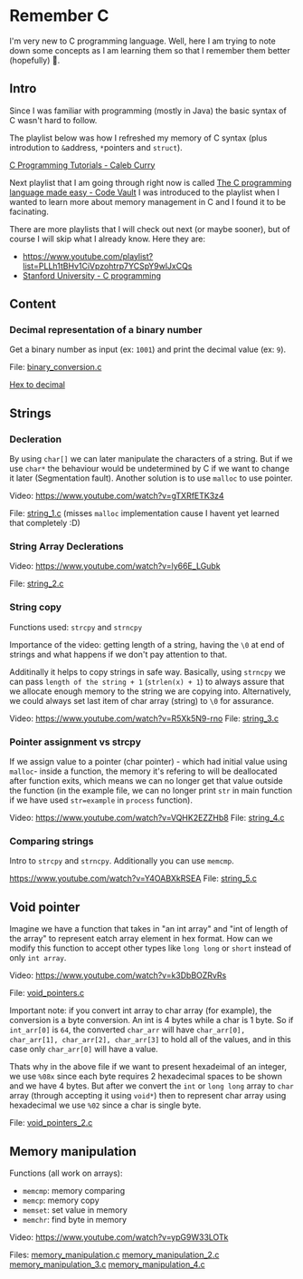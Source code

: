 # Remember C

I'm very new to C programming language. Well, here I am trying to note down some concepts as I am learning them so that I remember them better (hopefully) :thinking:.


## Intro

Since I was familiar with programming (mostly in Java) the basic syntax of C wasn't hard to follow.

The playlist below was how I refreshed my memory of C syntax (plus introdution to `&`address, `*`pointers and `struct`).

[C Programming Tutorials - Caleb Curry](https://www.youtube.com/playlist?list=PL_c9BZzLwBRKKqOc9TJz1pP0ASrxLMtp2)

Next playlist that I am going through right now is called [The C programming language made easy - Code Vault](https://www.youtube.com/watch?v=ypG9W33LOTk&list=PLfqABt5AS4FmErobw8YyTwXDUE5nPH5lH&index=1)
I was introduced to the playlist when I wanted to learn more about memory management in C and I found it to be facinating.

There are more playlists that I will check out next (or maybe sooner), but of course I will skip what I already know. Here they are:

- https://www.youtube.com/playlist?list=PLLh1tBHv1CiVpzohtrp7YCSpY9wlJxCQs
- [Stanford University - C programming](https://www.youtube.com/playlist?list=PLjn3WmBeabPOUzxcCkzk4jYMGRZMZ6ylF)


## Content

### Decimal representation of a binary number

Get a binary number as input (ex: `1001`) and print the decimal value (ex: `9`).

File: [binary_conversion.c](files/binary_conversion.c)

[Hex to decimal](https://www.youtube.com/watch?v=pg-HEGBpCQk)


## Strings

### Decleration

By using `char[]` we can later manipulate the characters of a string. But if we use `char*` the behaviour would be undetermined by C if we want to change it later (Segmentation fault). Another solution is to use `malloc` to use pointer.

Video: https://www.youtube.com/watch?v=gTXRfETK3z4

File: [string_1.c](files/string_1.c)  (misses `malloc` implementation cause I havent yet learned that completely :D)

### String Array Declerations

Video: https://www.youtube.com/watch?v=ly66E_LGubk

File: [string_2.c](files/string_2.c) 


### String copy

Functions used: `strcpy` and `strncpy`

Importance of the video: getting length of a string, having the `\0` at end of strings and what happens if we don't pay attention to that.

Additinally it helps to copy strings in safe way. Basically, using `strncpy` we can pass `length of the string + 1` (`strlen(x) + 1`) to always assure that we allocate enough memory to the string we are copying into. Alternatively, we could always set last item of char array (string) to `\0` for assurance.

Video: https://www.youtube.com/watch?v=R5Xk5N9-rno
File: [string_3.c](files/string_3.c)


### Pointer assignment vs strcpy 

If we assign value to a pointer (char pointer) - which had initial value using `malloc`- inside a function, the memory it's refering to will be deallocated after function exits, which means we can no longer get that value outside the function (in the example file, we can no longer print `str` in main function if we have used `str=example` in `process` function).


Video: https://www.youtube.com/watch?v=VQHK2EZZHb8
File: [string_4.c](files/string_4.c)


### Comparing strings

Intro to `strcpy` and `strncpy`. Additionally you can use `memcmp`.


https://www.youtube.com/watch?v=Y4OABXkRSEA
File: [string_5.c](files/string_5.c)



## Void pointer

Imagine we have a function that takes in "an int array" and "int of length of the array" to represent eatch array element in hex format. How can we modify this function to accept other types like `long long` or `short` instead of only `int array`.

Video: https://www.youtube.com/watch?v=k3DbBOZRvRs

File: [void_pointers.c](files/void_pointers.c)

Important note:  if you convert int array to char array (for example), the conversion is a byte conversion. An int is 4 bytes while a char is 1 byte. So if `int_arr[0]` is `64`, the converted `char_arr` will have `char_arr[0], char_arr[1], char_arr[2], char_arr[3]` to hold all of the values, and in this case only `char_arr[0]` will have a value.

Thats why in the above file if we want to present hexadeimal of an integer, we use `%08x` since each byte requires 2 hexadecimal spaces to be shown and we have 4 bytes. But after we convert the `int` or `long long` array to `char` array (through accepting it using `void*`) then to represent char array using hexadecimal we use `%02` since a char is single byte.

File: [void_pointers_2.c](files/void_pointers_2.c)


## Memory manipulation

Functions (all work on arrays):

- `memcmp`: memory comparing
- `memcp`: memory copy
- `memset`: set value in memory
- `memchr`: find byte in memory

Video: https://www.youtube.com/watch?v=ypG9W33LOTk

Files: [memory_manipulation.c](files/memory_manipulation.c)  [memory_manipulation_2.c](files/memory_manipulation_2.c)  [memory_manipulation_3.c](files/memory_manipulation_3.c)  [memory_manipulation_4.c](files/memory_manipulation_4.c) 



